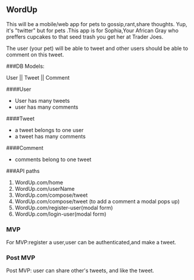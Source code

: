 ## WordUp

This will be a mobile/web app for pets to gossip,rant,share thoughts. Yup, it's "twitter" but for pets .This app is for Sophia,Your African Gray who preffers cupcakes to that seed trash you get her at Trader Joes. 

The user (your pet) will be able to tweet and other users should be able to comment on this tweet.

###DB Models:

User || Tweet || Comment


####User

+ User has many tweets
+ user has many comments


####Tweet

+ a tweet belongs to one user
+ a tweet has many comments


####Comment  
+ comments belong to one tweet

###API paths
1. WordUp.com/home
1. WordUp.com/userName
1. WordUp.com/compose/tweet
1. WordUp.com/compose/tweet (to add a comment a modal pops up)
1. WordUp.com/register-user(modal form)
1. WordUp.com/login-user(modal form)

### MVP 
For MVP:register a user,user can be authenticated,and make a tweet.

### Post MVP
Post MVP: user can share other's tweets, and like the tweet.



